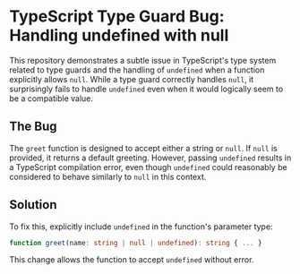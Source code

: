 # TypeScript Type Guard Bug: Handling undefined with null

This repository demonstrates a subtle issue in TypeScript's type system related to type guards and the handling of `undefined` when a function explicitly allows `null`.  While a type guard correctly handles `null`, it surprisingly fails to handle `undefined` even when it would logically seem to be a compatible value.

## The Bug

The `greet` function is designed to accept either a string or `null`.  If `null` is provided, it returns a default greeting.  However, passing `undefined` results in a TypeScript compilation error, even though `undefined` could reasonably be considered to behave similarly to `null` in this context.

## Solution

To fix this, explicitly include `undefined` in the function's parameter type:
```typescript
function greet(name: string | null | undefined): string { ... }
```
This change allows the function to accept `undefined` without error.
